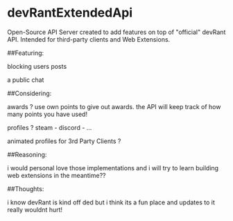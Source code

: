 # devRantExtendedApi
Open-Source API Server created to add features on top of "official" devRant API. Intended for third-party clients and Web Extensions.

##Featuring: 

blocking users posts

a public chat

##Considering:

awards ? use own points to give out awards. the API will keep track of how many points you have used!

profiles ? steam - discord - ...

animated profiles for 3rd Party Clients ?

##Reasoning:

i would personal love those implementations and i will try to learn building web extensions in the meantime??

##Thoughts:

i know devRant is kind off ded but i think its a fun place and updates to it really wouldnt hurt!
